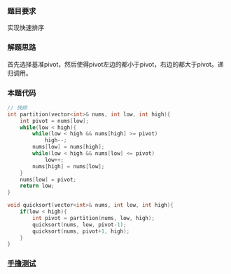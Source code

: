 ### 题目要求

实现快速排序

### 解题思路

首先选择基准pivot，然后使得pivot左边的都小于pivot，右边的都大于pivot。递归调用。

### 本题代码

```c++
// 快排
int partition(vector<int>& nums, int low, int high){
    int pivot = nums[low];
    while(low < high){
        while(low < high && nums[high] >= pivot)
            high--;
        nums[low] = nums[high];
        while(low < high && nums[low] <= pivot)
            low++;
        nums[high] = nums[low];
    }
    nums[low] = pivot;
    return low;
}

void quicksort(vector<int>& nums, int low, int high){
    if(low < high){
        int pivot = partition(nums, low, high);
        quicksort(nums, low, pivot-1);
        quicksort(nums, pivot+1, high);
    }
}
```

### [手撸测试](https://www.geekxh.com/2.0.%E6%8E%92%E5%BA%8F%E7%B3%BB%E5%88%97/6.quickSort.html#_5-go-%E4%BB%A3%E7%A0%81%E5%AE%9E%E7%8E%B0)  

